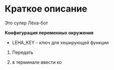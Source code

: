 # Краткое описание

Это супер Лёха-бот

**Конфигурация переменных окружения**

- LEHA_KEY - ключ для хеширующей функции

1. Передать

2. в терминале ввести ко


